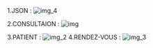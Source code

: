 1.JSON : ![img_4](https://github.com/user-attachments/assets/6336b6ce-0144-42ce-9ddd-583ab668d971)

2.CONSULTAION : ![img](https://github.com/user-attachments/assets/115a7a42-0b82-472f-ae89-0cecdad52830)

3.PATIENT : ![img_2](https://github.com/user-attachments/assets/b4b84736-a0ca-4ade-8b74-aceee6d49f82)
4.RENDEZ-VOUS : ![img_3](https://github.com/user-attachments/assets/24c0a720-494d-451e-acc0-3c2ef218cecc)

